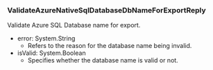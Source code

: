 ### ValidateAzureNativeSqlDatabaseDbNameForExportReply
Validate Azure SQL Database name for export.

- error: System.String
  - Refers to the reason for the database name being invalid.
- isValid: System.Boolean
  - Specifies whether the database name is valid or not.
